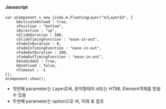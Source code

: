 #### Javascript

	var oComponent = new jindo.m.FloatingLayer("elLayerId", {
		 bActivateOnload : true,
		 sPosition : "bottom",
		 sDirection : "up",
		 nSlideDuration : 500,
		 sSlideTimingFunction : "ease-in-out",
		 nFadeInDuration : 0,
		 sFadeInTimingFunction : "ease-in-out", 
		 nFadeOutDuration : 200,
		 sFadeOutTimingFunction : "ease-in-out",
		 bUseHideUI : true,
		 bUseFixed : false,
		 nTimeout : -1
	});
	oComponent.show();

* 첫번째 parameter는 Layer로써, 문자형태의 id또는 HTML Element객체를 받을수 있음
* 두번째 parameter는 option으로 써, 아래 표 참조
